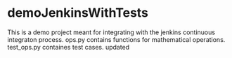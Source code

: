 # demoJenkinsWithTests
This is a demo project meant for integrating with the jenkins continuous integraton process.
ops.py contains functions for mathematical operations.
test_ops.py containes test cases.
updated
